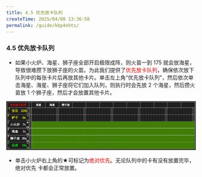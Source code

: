 ```yaml
---
title: 4.5 优先放卡队列
createTime: 2025/04/08 13:36:58
permalink: /guide/kbp4ehts/
---
```


### 4.5 优先放卡队列

- 如果小火炉、海星、狮子座全部开启极限成阵，则火苗一到 175 就会放海星，导致很难攒下放狮子座的火苗。为此我们提供了<span style="color: red">优先放卡队列</span>，确保依次放下队列中的每张卡片后再放其他卡片。单击左上角“优先放卡队列”，然后依次单击海星、海星、狮子座将它们加入队列，则执行时会先放 2 个海星，然后攒火苗放 1 个狮子座，然后才会放置其他卡片。

![](./picture/4.5.0.1.png)

- 单击小火炉右上角的★可标记为<span style="color: red">绝对优先</span>。无论队列中的卡有没有放置完毕，绝对优先
卡都会正常放置。
